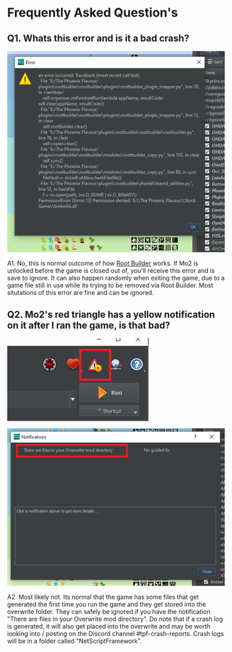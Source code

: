 # Frequently Asked Question's

## Q1. Whats this error and is it a bad crash?

![RBError](https://github.com/Codygits/TPF-Updates/blob/e842605d6ba185d095b38d5fe47381a7e019e115/images/RBError.PNG)

A1. No, this is normal outcome of how [Root Builder](https://www.nexusmods.com/skyrimspecialedition/mods/31720) works. If Mo2 is unlocked before the game is closed out of, you'll receive this error and is save to ignore. It can also happen randomly when exiting the game, due to a game file still in use while its trying to be removed via Root Builder. Most situtations of this error are fine and can be ignored.

## Q2. Mo2's red triangle has a yellow notification on it after I ran the game, is that bad?

![Overwrite1](https://github.com/Codygits/TPF-Updates/blob/ed09ba012e54c414125a0f1011e967b3a43abdda/images/Overwrite1.PNG)

![Overwrite2](https://github.com/Codygits/TPF-Updates/blob/ed09ba012e54c414125a0f1011e967b3a43abdda/images/Overwrite2.PNG)

A2. Most likely not. Its normal that the game has some files that get generated the first time you run the game and they get stored into the overwrite folder. They can safely be ignored if you have the notification "There are files in your Overwrite mod directory". Do note that if a crash log is generated, it will also get placed into the overwrite and may be worth looking into / posting on the Discord channel #tpf-crash-reports. Crash logs will be in a folder called "NetScriptFramework".
